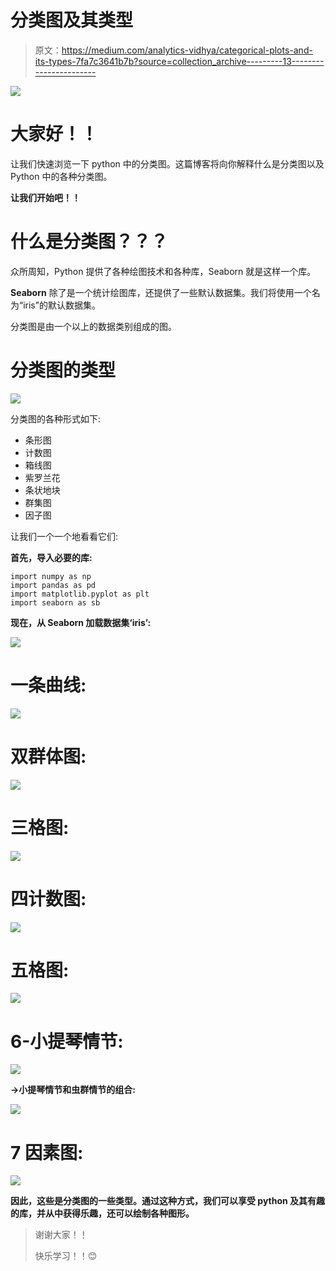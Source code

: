 # 分类图及其类型

> 原文：<https://medium.com/analytics-vidhya/categorical-plots-and-its-types-7fa7c3641b7b?source=collection_archive---------13----------------------->

![](img/eb4d46f2772b839f12bfb8ddf6fdcfda.png)

# 大家好！！

让我们快速浏览一下 python 中的分类图。这篇博客将向你解释什么是分类图以及 Python 中的各种分类图。

**让我们开始吧！！**

# 什么是分类图？？？

众所周知，Python 提供了各种绘图技术和各种库，Seaborn 就是这样一个库。

**Seaborn** 除了是一个统计绘图库，还提供了一些默认数据集。我们将使用一个名为“iris”的默认数据集。

分类图是由一个以上的数据类别组成的图。

# 分类图的类型

![](img/e1c1f51abcb4f7ce4920014d30ad923e.png)

分类图的各种形式如下:

*   条形图
*   计数图
*   箱线图
*   紫罗兰花
*   条状地块
*   群集图
*   因子图

让我们一个一个地看看它们:

**首先，导入必要的库:**

```
import numpy as np
import pandas as pd
import matplotlib.pyplot as plt
import seaborn as sb
```

**现在，从 Seaborn 加载数据集‘iris’:**

![](img/694453a874f36b20df292efd90340f59.png)

# 一条曲线:

![](img/eb3f1e22e2f8adf9347fb16919d16a1f.png)

# 双群体图:

![](img/5f13640e7f26de44214bf2bb6af4c266.png)

# 三格图:

![](img/f21c892607e6cf1ef716a2f94a6057d0.png)

# 四计数图:

![](img/0c416de15a6be0d4f77a25f85ed44e34.png)

# 五格图:

![](img/54c890b6e266ae2080d9855c557580a9.png)

# 6-小提琴情节:

![](img/b23bce0e44554fd6179d76f0b42000a0.png)

**→小提琴情节和虫群情节的组合:**

![](img/b46b2a924aa12629d88884f80cc7acd7.png)

# 7 因素图:

![](img/fede57f5f1a726d821c9e615d99965bf.png)

**因此，这些是分类图的一些类型。通过这种方式，我们可以享受 python 及其有趣的库，并从中获得乐趣，还可以绘制各种图形。**

> 谢谢大家！！
> 
> 快乐学习！！😊